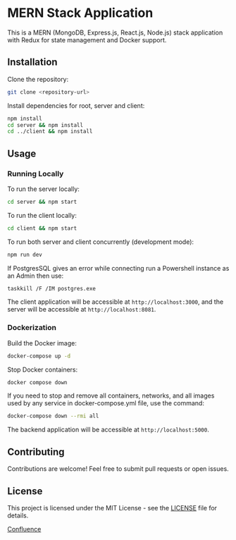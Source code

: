 # MERN Stack Application

This is a MERN (MongoDB, Express.js, React.js, Node.js) stack application with Redux for state management and Docker support.

## Installation

Clone the repository:

```bash
git clone <repository-url>
```

Install dependencies for root, server and client:

```bash
npm install
cd server && npm install
cd ../client && npm install
```

## Usage

### Running Locally

To run the server locally:

```bash
cd server && npm start
```

To run the client locally:

```bash
cd client && npm start
```

To run both server and client concurrently (development mode):

```bash
npm run dev
```

If PostgresSQL gives an error while connecting run a Powershell instance as an Admin then use:

```bash
taskkill /F /IM postgres.exe
```

The client application will be accessible at `http://localhost:3000`, and the server will be accessible at `http://localhost:8081`.

### Dockerization

Build the Docker image:

```bash
docker-compose up -d
```

Stop Docker containers:

```bash
docker compose down
```

If you need to stop and remove all containers, networks, and all images used by any service in docker-compose.yml file, use the command:

```bash
docker-compose down --rmi all
```

The backend application will be accessible at `http://localhost:5000`.

## Contributing

Contributions are welcome! Feel free to submit pull requests or open issues.

## License

This project is licensed under the MIT License - see the [LICENSE](LICENSE) file for details.

[Confluence](https://team-wpmcbjnpvsdl.atlassian.net/l/cp/rFH9f1KU)
